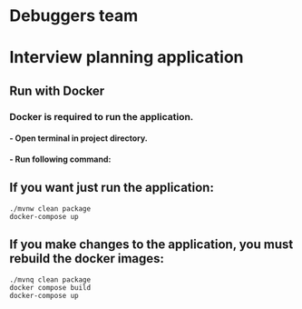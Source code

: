 # Debuggers team
# Interview planning application
## Run with Docker

### Docker is required to run the application.

#### - Open terminal in project directory.
#### - Run following command:

## If you want just run the application:
```shell
./mvnw clean package
docker-compose up
```
## If you make changes to the application, you must rebuild the docker images:
```shell
./mvnq clean package
docker compose build
docker-compose up
```
